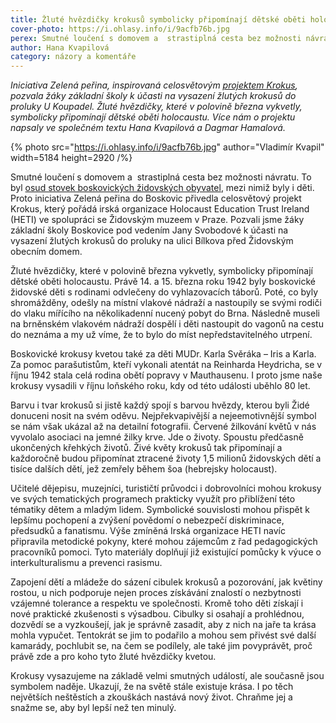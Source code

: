 ```yaml
---
title: Žluté hvězdičky krokusů symbolicky připomínají dětské oběti holocaustu
cover-photo: https://i.ohlasy.info/i/9acfb76b.jpg
perex: Smutné loučení s domovem a  strastiplná cesta bez možnosti návratu. To byl osud stovek boskovických židovských obyvatel, mezi nimiž byly i děti.
author: Hana Kvapilová
category: názory a komentáře
---
```


*Iniciativa Zelená peřina, inspirovaná celosvětovým [projektem Krokus](https://www.holocausteducationireland.org/crocus-project), pozvala žáky základní školy k účasti na vysazení žlutých krokusů do proluky U Koupadel. Žluté hvězdičky, které v polovině března vykvetly, symbolicky připomínají dětské oběti holocaustu. Více nám o projektu napsaly ve společném textu Hana Kvapilová a Dagmar Hamalová.*

{% photo src="https://i.ohlasy.info/i/9acfb76b.jpg" author="Vladimír Kvapil" width=5184 height=2920 /%}

Smutné loučení s domovem a  strastiplná cesta bez možnosti návratu. To byl [osud stovek boskovických židovských obyvatel](https://ohlasy.info/clanky/2016/03/deportace-zidu.html), mezi nimiž byly i děti. Proto iniciativa Zelená peřina do Boskovic přivedla celosvětový projekt Krokus, který pořádá irská organizace Holocaust Education Trust Ireland (HETI) ve spolupráci se Židovským muzeem v Praze. Pozvali jsme žáky základní školy Boskovice pod vedením Jany Svobodové k účasti na vysazení žlutých krokusů do proluky na ulici Bílkova před Židovským obecním domem. 

Žluté hvězdičky, které v polovině března vykvetly, symbolicky připomínají dětské oběti holocaustu. Právě 14. a 15. března roku 1942 byly boskovické židovské děti s rodinami odvlečeny do vyhlazovacích táborů. Poté, co byly shromážděny, odešly na místní vlakové nádraží a nastoupily se svými rodiči do vlaku mířícího na několikadenní nucený pobyt do Brna. Následně museli na brněnském vlakovém nádraží dospělí i děti nastoupit do vagonů na cestu do neznáma a my už víme, že to bylo do míst nepředstavitelného utrpení.

Boskovické krokusy kvetou také za děti MUDr. Karla Svěráka – Iris a Karla. Za pomoc parašutistům, kteří vykonali atentát na Reinharda Heydricha, se v říjnu 1942 stala celá rodina obětí popravy v Mauthausenu. I proto jsme naše krokusy vysadili v říjnu loňského roku, kdy od této události uběhlo 80 let.

Barvu i tvar krokusů si jistě každý spojí s barvou hvězdy, kterou byli Židé donuceni nosit na svém oděvu. Nejpřekvapivější a nejeemotivnější symbol se nám však ukázal až na detailní fotografii. Červené žilkování květů v nás vyvolalo asociaci na jemné žilky krve. Jde o životy. Spoustu předčasně ukončených křehkých životů. Živé květy krokusů tak připomínají a každoročně budou připomínat ztracené životy 1,5 milionů židovských dětí a tisíce dalších dětí, jež zemřely během šoa (hebrejsky holocaust). 

Učitelé dějepisu, muzejníci, turističtí průvodci i dobrovolníci mohou krokusy ve svých tematických programech prakticky využít pro přiblížení této tématiky dětem a mladým lidem. Symbolické souvislosti mohou přispět k lepšímu pochopení a zvýšení povědomí o nebezpečí diskriminace, předsudků a fanatismu. Výše zmíněná Irská organizace HETI navíc připravila metodické pokyny, které mohou zájemcům z řad pedagogických pracovníků pomoci. Tyto materiály doplňují již existující pomůcky k výuce o interkulturalismu a prevenci rasismu. 

Zapojení dětí a mládeže do sázení cibulek krokusů a pozorování, jak květiny rostou, u nich podporuje nejen proces získávání znalostí o nezbytnosti vzájemné tolerance a respektu ve společnosti. Kromě toho děti získají i nové praktické zkušenosti s výsadbou. Cibulky si osahají a prohlédnou, dozvědí se a vyzkoušejí, jak je správně zasadit, aby z nich na jaře ta krása mohla vypučet. Tentokrát se jim to podařilo a mohou sem přivést své další kamarády, pochlubit se, na čem se podílely, ale také jim povyprávět, proč právě zde a pro koho tyto žluté hvězdičky kvetou.  

Krokusy vysazujeme na základě velmi smutných událostí, ale současně jsou symbolem naděje. Ukazují, že na světě stále existuje krása. I po těch největších neštěstích a zkouškách nastává nový život. Chraňme jej a snažme se, aby byl lepší než ten minulý.